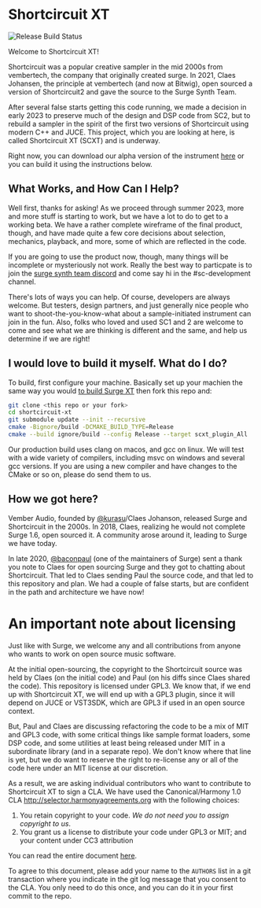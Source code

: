 # Shortcircuit XT

![Release Build Status](https://github.com/surge-synthesizer/shortcircuit-xt/actions/workflows/build-release.yml/badge.svg)

Welcome to Shortcircuit XT!

Shortcircuit was a popular creative sampler in the mid 2000s from vembertech, the
company that originally created surge. In 2021, Claes Johansen, the principle
at vembertech (and now at Bitwig), open sourced a version of Shortcircuit2
and gave the source to the Surge Synth Team.

After several false starts getting this code running, we made a decision in
early 2023 to preserve much of the design and DSP code from SC2, but to
rebuild a sampler in the spirit of the first two versions of Shortcircuit using
modern C++ and JUCE. This project, which you are looking at here, is called
Shortcircuit XT (SCXT) and is underway.

Right now, you can download our alpha version of the
instrument [here](https://github.com/surge-synthesizer/shortcircuit-xt/releases/tag/Nightly)
or you can build it using the instructions below.

## What Works, and How Can I Help?

Well first, thanks for asking! As we proceed through summer 2023, more and more
stuff is starting to work, but we have a lot to do to get to a working beta.
We have a rather complete wireframe of the final product, though, and have made
quite a few core decisions about selection, mechanics, playback, and more, some of which
are reflected in the code.

If you are going to use the product now, though, many things will be incomplete or
mysteriously not work. Really the best way to particpate is to join the [surge synth team
discord](https://discord.gg/RcHTt5M55M)
and come say hi in the #sc-development channel.

There's lots of ways you can help. Of course, developers are always welcome. But testers,
design partners, and just generally nice people who want to shoot-the-you-know-what about
a sample-initiated instrument can join in the fun. Also, folks who loved and used SC1 and 2
are welcome to come and see what we are thinking is different and the same, and help us
determine if we are right!

## I would love to build it myself. What do I do?

To build, first configure your machine. Basically set up your machien the same way you would
[to build Surge XT](https://github.com/surge-synthesizer/surge#setting-up-for-your-os) then
fork this repo and:

```bash
git clone <this repo or your fork>
cd shortcircuit-xt
git submodule update --init --recursive
cmake -Bignore/build -DCMAKE_BUILD_TYPE=Release
cmake --build ignore/build --config Release --target scxt_plugin_All
```

Our production build uses clang on macos, and gcc on linux. We
will test with a wide variety of compilers, including msvc on windows and several gcc versions.
If you are using a new compiler and have changes to the CMake or so on, please
do send them to us.

## How we got here?

Vember Audio, founded by [@kurasu](https://github.com/kurasu)/Claes Johanson, released Surge and Shortcircuit in the
2000s. In 2018, Claes, realizing he would not complete Surge 1.6, open sourced it. A community arose around it, leading
to Surge we have today.

In late 2020, [@baconpaul](https://github.com/baconpaul) (one of the maintainers of Surge) sent a thank you note to
Claes for open sourcing Surge and they got to chatting about Shortcircuit. That led to Claes sending Paul the source
code, and that led to this repository and plan. We had a couple of false starts, but are
confident in the path and architecture we have now!

# An important note about licensing

Just like with Surge, we welcome any and all contributions from anyone who wants to work on open source music software.

At the initial open-sourcing, the copyright to the Shortcircuit source was held by Claes (on the initial code) and
Paul (on his diffs since Claes shared the code). This repository is licensed under GPL3. We know that, if we end up with
Shortcircuit XT, we will end up with a GPL3 plugin, since it will depend on JUCE or VST3SDK, which are GPL3 if used in
an open source context.

But, Paul and Claes are discussing refactoring the code to be a mix of MIT and GPL3 code, with some critical things like
sample format loaders, some DSP code, and some utilities at least being released under MIT in a subordinate library (and
in a separate repo). We don't know where that line is yet, but we do want to reserve the right to re-license any or all
of the code here under an MIT license at our discretion.

As a result, we are asking individual contributors who want to contribute to Shortcircuit XT to sign a CLA. We have used
the Canonical/Harmony 1.0 CLA http://selector.harmonyagreements.org with the following choices:

1. You retain copyright to your code. *We do not need you to assign copyright to us*.
2. You grant us a license to distribute your code under GPL3 or MIT; and your content under CC3 attribution

You can read the entire document [here](doc/ShortcircuitXT-Individual-CLA.pdf).

To agree to this document, please add your name to the `AUTHORS` list in a git transaction where you indicate in the git
log message that you consent to the CLA. You only need to do this once, and you can do it in your first commit to the
repo.
